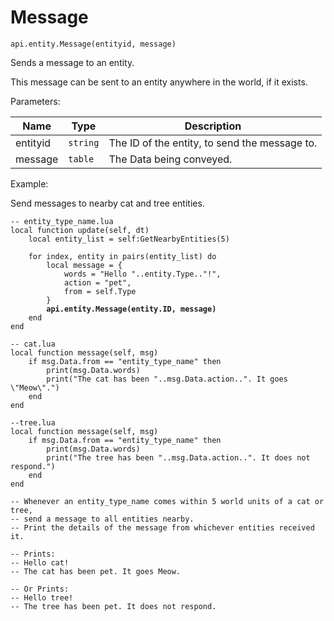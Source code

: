 # Message



`api.entity.Message(entityid, message)`

Sends a message to an entity.

This message can be sent to an entity anywhere in the world, if it exists.



Parameters:

| Name     | Type     | Description                                   |
| -------- | -------- | --------------------------------------------- |
| entityid | `string` | The ID of the entity, to send the message to. |
| message  | `table`  | The Data being conveyed.                      |



Example:

Send messages to nearby cat and tree entities.

<pre class="language-lua"><code class="lang-lua">-- entity_type_name.lua
local function update(self, dt)    
    local entity_list = self:GetNearbyEntities(5)
    
    for index, entity in pairs(entity_list) do
        local message = {
            words = "Hello "..entity.Type.."!",
            action = "pet",
            from = self.Type
        }
<strong>        api.entity.Message(entity.ID, message)
</strong>    end
end
    
-- cat.lua
local function message(self, msg)
    if msg.Data.from == "entity_type_name" then
        print(msg.Data.words)
        print("The cat has been "..msg.Data.action..". It goes \"Meow\".")
    end
end
    
--tree.lua
local function message(self, msg)
    if msg.Data.from == "entity_type_name" then
        print(msg.Data.words)
        print("The tree has been "..msg.Data.action..". It does not respond.")
    end
end

-- Whenever an entity_type_name comes within 5 world units of a cat or tree, 
-- send a message to all entities nearby.
-- Print the details of the message from whichever entities received it.

-- Prints:
-- Hello cat!
-- The cat has been pet. It goes Meow.

-- Or Prints:
-- Hello tree!
-- The tree has been pet. It does not respond.
</code></pre>

